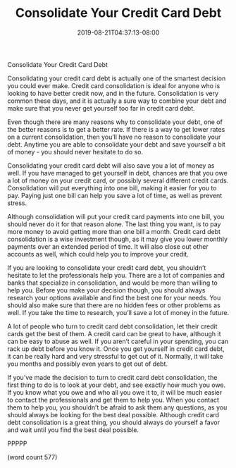 ﻿---
title: "Consolidate Your Credit Card Debt"
date: 2019-08-21T04:37:13-08:00
description: "Credit Cards Tips for Web Success"
featured_image: "/images/Credit Cards.jpg"
tags: ["Credit Cards"]
---

Consolidate Your Credit Card Debt

Consolidating your credit card debt is actually one of the smartest decision you could ever make.  Credit card consolidation is ideal for anyone who is looking to have better credit now, and in the future.  Consolidation is very common these days, and it is actually a sure way to combine your debt and make sure that you never get yourself too far in credit card debt.

Even though there are many reasons why to consolidate your debt, one of the better reasons is to get a better rate.  If there is a way to get lower rates on a current consolidation, then you’ll have no reason to consolidate your debt.  Anytime you are able to consolidate your debt and save yourself a bit of money - you should never hesitate to do so.

Consolidating your credit card debt will also save you a lot of money as well.  If you have managed to get yourself in debt, chances are that you owe a lot of money on your credit card, or possibly several different credit cards.  Consolidation will put everything into one bill, making it easier for you to pay.  Paying just one bill can help you save a lot of time, as well as prevent stress.

Although consolidation will put your credit card payments into one bill, you should never do it for that reason alone.  The last thing you want, is to pay more money to avoid getting more than one bill a month.  Credit card debt consolidation is a wise investment though, as it may give you lower monthly payments over an extended period of time.  It will also close out other accounts as well, which could help you to improve your credit.

If you are looking to consolidate your credit card debt, you shouldn’t hesitate to let the professionals help you.  There are a lot of companies and banks that specialize in consolidation, and would be more than willing to help you.  Before you make your decision though, you should always research your options available and find the best one for your needs.  You should also make sure that there are no hidden fees or other problems as well.  If you take the time to research, you’ll save a lot of money in the future.

A lot of people who turn to credit card debt consolidation, let their credit cards get the best of them.  A credit card can be great to have, although it can be easy to abuse as well.  If you aren’t careful in your spending, you can rack up debt before you know it.  Once you get yourself in credit card debt, it can be really hard and very stressful to get out of it.  Normally, it will take you months and possibly even years to get out of debt.

If you’ve made the decision to turn to credit card debt consolidation, the first thing to do is to look at your debt, and see exactly how much you owe.  If you know what you owe and who all you owe it to, it will be much easier to contact the professionals and get them to help you.  When you contact them to help you, you shouldn’t be afraid to ask them any questions, as you should always be looking for the best deal possible.  Although credit card debt consolidation is a great thing, you should always do yourself a favor and wait until you find the best deal possible.

PPPPP

(word count 577)
